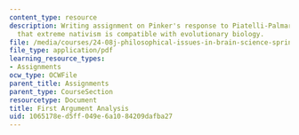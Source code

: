 ```yaml
---
content_type: resource
description: Writing assignment on Pinker's response to Piatelli-Palmarini's argument
  that extreme nativism is compatible with evolutionary biology.
file: /media/courses/24-08j-philosophical-issues-in-brain-science-spring-2009/1065178ed5ff049e6a1084209dafba27_MIT24_08JS09_assn01.pdf
file_type: application/pdf
learning_resource_types:
- Assignments
ocw_type: OCWFile
parent_title: Assignments
parent_type: CourseSection
resourcetype: Document
title: First Argument Analysis
uid: 1065178e-d5ff-049e-6a10-84209dafba27
---
```

